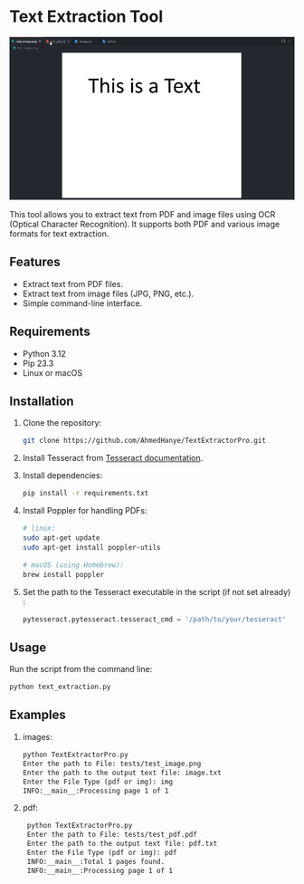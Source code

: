 # Text Extraction Tool
![Demo GIF](./preview.gif)


This tool allows you to extract text from PDF and image files using OCR (Optical Character Recognition). It supports both PDF and various image formats for text extraction.

## Features

- Extract text from PDF files.
- Extract text from image files (JPG, PNG, etc.).
- Simple command-line interface.

## Requirements

- Python 3.12
- Pip 23.3
- Linux or macOS
## Installation

1. Clone the repository:

    ```bash
    git clone https://github.com/AhmedHanye/TextExtractorPro.git
    ```
2. Install Tesseract from [Tesseract documentation](https://tesseract-ocr.github.io/tessdoc/Installation.html).
3. Install dependencies:

    ```bash
    pip install -r requirements.txt
    ```
4. Install Poppler for handling PDFs:
    ```bash
    # linux:
    sudo apt-get update
    sudo apt-get install poppler-utils
    ```
    ```bash
    # macOS (using Homebrew):
    brew install poppler
    ```
5. Set the path to the Tesseract executable in the script (if not set already) :

    ```python
    pytesseract.pytesseract.tesseract_cmd = '/path/to/your/tesseract'
    ```

## Usage

Run the script from the command line:

```bash
python text_extraction.py
```

## Examples
1. images:
   
    ```
    python TextExtractorPro.py
    Enter the path to File: tests/test_image.png
    Enter the path to the output text file: image.txt
    Enter the File Type (pdf or img): img
    INFO:__main__:Processing page 1 of 1
    ```
2. pdf:
   
   ```
    python TextExtractorPro.py
    Enter the path to File: tests/test_pdf.pdf
    Enter the path to the output text file: pdf.txt
    Enter the File Type (pdf or img): pdf
    INFO:__main__:Total 1 pages found.
    INFO:__main__:Processing page 1 of 1
   ```
   
